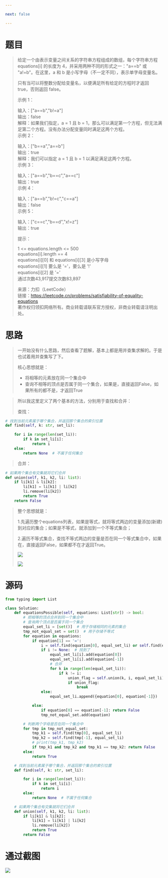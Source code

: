 ```yaml
---

next: false

---
```




<BlogInfo id="1345" title="LeetCode之等式方程的可满足性" author="白日梦想猿" pv=0 read_times=0 pre_cost_time="128" category="leetcode100题" tag_list="['leetcode', '              并查集']" create_time="2022.07.21 16:52:09.842470" update_time="2022.07.21 16:52:09" />

#  题目

> 给定一个由表示变量之间关系的字符串方程组成的数组，每个字符串方程 equations[i] 的长度为 4，并采用两种不同的形式之一："a==b" 或
> "a!=b"。在这里，a 和 b 是小写字母（不一定不同），表示单字母变量名。
>
> 只有当可以将整数分配给变量名，以便满足所有给定的方程时才返回 true，否则返回 false。
>
>  
>
> 示例 1：
>
> 输入：["a==b","b!=a"]  
>  输出：false  
>  解释：如果我们指定，a = 1 且 b = 1，那么可以满足第一个方程，但无法满足第二个方程。没有办法分配变量同时满足这两个方程。  
>  示例 2：
>
> 输入：["b==a","a==b"]  
>  输出：true  
>  解释：我们可以指定 a = 1 且 b = 1 以满足满足这两个方程。  
>  示例 3：
>
> 输入：["a==b","b==c","a==c"]  
>  输出：true  
>  示例 4：
>
> 输入：["a==b","b!=c","c==a"]  
>  输出：false  
>  示例 5：
>
> 输入：["c==c","b==d","x!=z"]  
>  输出：true  
>  
>
> 提示：
>
> 1 <= equations.length <= 500  
>  equations[i].length == 4  
>  equations[i][0] 和 equations[i][3] 是小写字母  
>  equations[i][1] 要么是 '='，要么是 '!'  
>  equations[i][2] 是 '='  
>  通过次数43,917提交次数83,897
>
> 来源：力扣（LeetCode）  
>  链接：https://leetcode.cn/problems/satisfiability-of-equality-equations  
>  著作权归领扣网络所有。商业转载请联系官方授权，非商业转载请注明出处。

# 思路

> 一开始没有什么思路，然后查看了题解，基本上都是用并查集求解的。于是也试着用并查集写了下。
>
> 核心思想就是：
>
>   * 将相等的元素放在同一个集合中
>   * 查询不相等的顶点是否属于同一个集合，如果是，直接返回False，如果所有的都不是，才返回True
>

>
> 所以我这里定义了两个基本的方法，分别用于查找和合并：
>
> 查找：
>

```python
# 找到当前元素属于哪个集合，并返回那个集合的索引位置
def find(self, k: str, set_li):

    for i in range(len(set_li)):
        if k in set_li[i]:
            return i
    else:
        return None  # 不属于任何集合
```

>
> 合并：
>

```python
# 如果两个集合有交集就将它们合并
def union(self, k1, k2, li: list):
    if li[k1] & li[k2]:
        li[k1] = li[k1] | li[k2]
        li.remove(li[k2])
        return True
    return False
```
>
> 整个思想就是：
>
> 1.先遍历整个equations列表，如果是等式，就将等式两边的变量添加(新建)到对应的集合；如果是不等式，就添加到一个不等式集合；
>
> 2.遍历不等式集合，查找不等式两边的变量是否在同一个等式集合中，如果在，直接返回False，如果都不在才返回True。
>
> ![](https://img-blog.csdnimg.cn/88cf4a0cb84846fc93133c6a61345869.png)
>
> ![](https://img-blog.csdnimg.cn/ec8e10e619844af2b0a08dc16c4611f2.png)
>
>  

# 源码


```python
from typing import List

class Solution:
    def equationsPossible(self, equations: List[str]) -> bool:
        # 把相等的顶点合并到同一个集合中
        # 查询两个顶点是否属于同一个集合
        equal_set_li = [set()]  # 用于存储相同的元素的集合
        tmp_not_equal_set = set()  # 用于存储不等式
        for equation in equations:
            if equation[1] == '=':
                i = self.find(equation[0], equal_set_li) or self.find(equation[-1], equal_set_li)  # 查询当前元素所在集合的位置
                if i != None:  # 找到了
                    equal_set_li[i].add(equation[0])
                    equal_set_li[i].add(equation[-1])
                    # 合并
                    for k in range(len(equal_set_li)):
                        if k != i:
                            union_flag = self.union(k, i, equal_set_li)
                            if union_flag:
                                break
                else:
                    equal_set_li.append({equation[0], equation[-1]})

            else:
                if equation[0] == equation[-1]: return False
                tmp_not_equal_set.add(equation)

        # 判断两个字母是否在同一个集合中
        for tmp in tmp_not_equal_set:
            tmp_k1 = self.find(tmp[0], equal_set_li)
            tmp_k2 = self.find(tmp[-1], equal_set_li)
            # print(tmp_k1, tmp_k2)
            if tmp_k1 and tmp_k2 and tmp_k1 == tmp_k2: return False
        else:
            return True

    # 找到当前元素属于哪个集合，并返回那个集合的索引位置
    def find(self, k: str, set_li):

        for i in range(len(set_li)):
            if k in set_li[i]:
                return i
        else:
            return None  # 不属于任何集合

    # 如果两个集合有交集就将它们合并
    def union(self, k1, k2, li: list):
        if li[k1] & li[k2]:
            li[k1] = li[k1] | li[k2]
            li.remove(li[k2])
            return True
        return False
```


# 通过截图

![](https://img-blog.csdnimg.cn/a7685a72491946458577bd2b336ea592.png)







<ActionBox />
